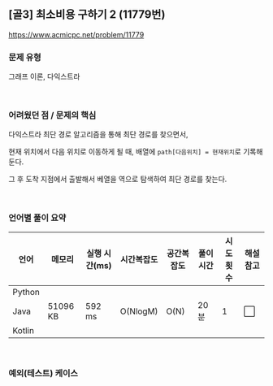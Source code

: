 ## [골3] 최소비용 구하기 2 (11779번)

https://www.acmicpc.net/problem/11779

### 문제 유형

그래프 이론, 다익스트라

<br>

### 어려웠던 점 / 문제의 핵심

다익스트라 최단 경로 알고리즘을 통해 최단 경로를 찾으면서,

현재 위치에서 다음 위치로 이동하게 될 때, 배열에 `path[다음위치] = 현재위치`로 기록해둔다.

그 후 도착 지점에서 출발해서 베열을 역으로 탐색하여 최단 경로를 찾는다.

<br>

### 언어별 풀이 요약

| 언어   | 메모리   | 실행 시간(ms) | 시간복잡도 | 공간복잡도 | 풀이 시간 | 시도 횟수 | 해설 참고            |
| ------ | -------- | ------------- | ---------- | ---------- | --------- | --------- | -------------------- |
| Python |          |               |            |            |           |           |                      |
| Java   | 51096 KB | 592 ms        | O(NlogM)   | O(N)       | 20분      | 1         | :white_large_square: |
| Kotlin |          |               |            |            |           |           |                      |

<br>

### 예외(테스트) 케이스

```
```

